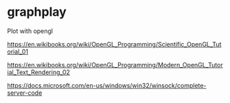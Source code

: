 # graphplay
Plot with opengl

https://en.wikibooks.org/wiki/OpenGL_Programming/Scientific_OpenGL_Tutorial_01

https://en.wikibooks.org/wiki/OpenGL_Programming/Modern_OpenGL_Tutorial_Text_Rendering_02

https://docs.microsoft.com/en-us/windows/win32/winsock/complete-server-code
